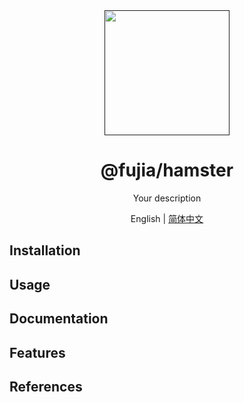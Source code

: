 <div align="center">
  <a href="" target="_blank">
    <img alt="" width="200" src=""/>
  </a>
</div>

<div align="center">
  <h1>@fujia/hamster</h1>
</div>

<div align="center">

Your description

</div>

<div align="center">

English | [简体中文](./README.zh-CN.md)

</div>


## Installation


## Usage


## Documentation


## Features


## References

